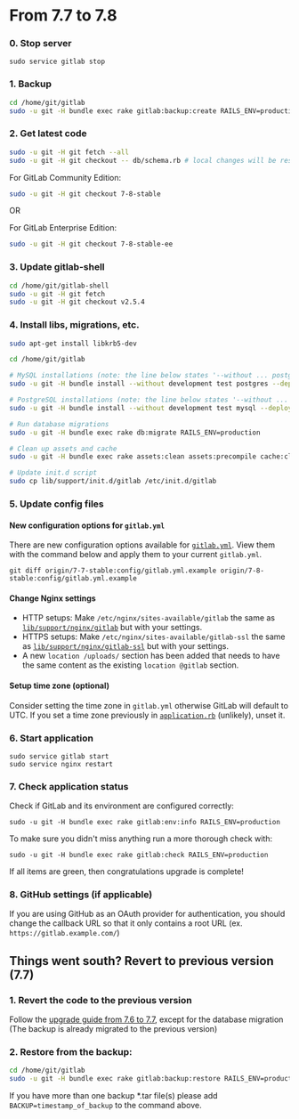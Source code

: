 # From 7.7 to 7.8

### 0. Stop server

    sudo service gitlab stop

### 1. Backup

```bash
cd /home/git/gitlab
sudo -u git -H bundle exec rake gitlab:backup:create RAILS_ENV=production
```

### 2. Get latest code

```bash
sudo -u git -H git fetch --all
sudo -u git -H git checkout -- db/schema.rb # local changes will be restored automatically
```

For GitLab Community Edition:

```bash
sudo -u git -H git checkout 7-8-stable
```

OR

For GitLab Enterprise Edition:

```bash
sudo -u git -H git checkout 7-8-stable-ee
```

### 3. Update gitlab-shell

```bash
cd /home/git/gitlab-shell
sudo -u git -H git fetch
sudo -u git -H git checkout v2.5.4
```

### 4. Install libs, migrations, etc.

```bash
sudo apt-get install libkrb5-dev

cd /home/git/gitlab

# MySQL installations (note: the line below states '--without ... postgres')
sudo -u git -H bundle install --without development test postgres --deployment

# PostgreSQL installations (note: the line below states '--without ... mysql')
sudo -u git -H bundle install --without development test mysql --deployment

# Run database migrations
sudo -u git -H bundle exec rake db:migrate RAILS_ENV=production

# Clean up assets and cache
sudo -u git -H bundle exec rake assets:clean assets:precompile cache:clear RAILS_ENV=production

# Update init.d script
sudo cp lib/support/init.d/gitlab /etc/init.d/gitlab
```

### 5. Update config files

#### New configuration options for `gitlab.yml`

There are new configuration options available for [`gitlab.yml`](config/gitlab.yml.example). View them with the command below and apply them to your current `gitlab.yml`.

```
git diff origin/7-7-stable:config/gitlab.yml.example origin/7-8-stable:config/gitlab.yml.example
```

#### Change Nginx settings

* HTTP setups: Make `/etc/nginx/sites-available/gitlab` the same as [`lib/support/nginx/gitlab`](/lib/support/nginx/gitlab) but with your settings.
* HTTPS setups: Make `/etc/nginx/sites-available/gitlab-ssl` the same as [`lib/support/nginx/gitlab-ssl`](/lib/support/nginx/gitlab-ssl) but with your settings.
* A new `location /uploads/` section has been added that needs to have the same content as the existing `location @gitlab` section.

#### Setup time zone (optional)

Consider setting the time zone in `gitlab.yml` otherwise GitLab will default to UTC. If you set a time zone previously in [`application.rb`](config/application.rb) (unlikely), unset it.

### 6. Start application

    sudo service gitlab start
    sudo service nginx restart

### 7. Check application status

Check if GitLab and its environment are configured correctly:

    sudo -u git -H bundle exec rake gitlab:env:info RAILS_ENV=production

To make sure you didn't miss anything run a more thorough check with:

    sudo -u git -H bundle exec rake gitlab:check RAILS_ENV=production

If all items are green, then congratulations upgrade is complete!

### 8. GitHub settings (if applicable)

If you are using GitHub as an OAuth provider for authentication, you should change the callback URL so that it 
only contains a root URL (ex. `https://gitlab.example.com/`)

## Things went south? Revert to previous version (7.7)

### 1. Revert the code to the previous version
Follow the [upgrade guide from 7.6 to 7.7](7.6-to-7.7.md), except for the database migration
(The backup is already migrated to the previous version)

### 2. Restore from the backup:

```bash
cd /home/git/gitlab
sudo -u git -H bundle exec rake gitlab:backup:restore RAILS_ENV=production
```
If you have more than one backup *.tar file(s) please add `BACKUP=timestamp_of_backup` to the command above.
